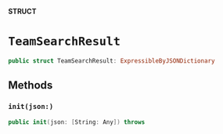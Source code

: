 **STRUCT**

# `TeamSearchResult`

```swift
public struct TeamSearchResult: ExpressibleByJSONDictionary
```

## Methods
### `init(json:)`

```swift
public init(json: [String: Any]) throws
```
